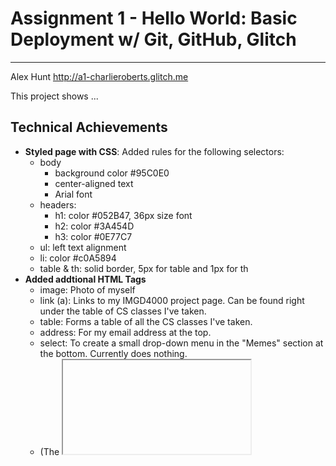 Assignment 1 - Hello World: Basic Deployment w/ Git, GitHub, Glitch
===
---

Alex Hunt
http://a1-charlieroberts.glitch.me

This project shows ...

## Technical Achievements
- **Styled page with CSS**: Added rules for the following selectors:
  - body
    - background color #95C0E0
    - center-aligned text
    - Arial font
  - headers:
    - h1: color #052B47, 36px size font
    - h2: color #3A454D
    - h3: color #0E77C7
  - ul: left text alignment
  - li: color #c0A5894
  - table & th: solid border, 5px for table and 1px for th
- **Added addtional HTML Tags**
  - image: Photo of myself
  - link (a): Links to my IMGD4000 project page. Can be found right under the table of CS classes I've taken.
  - table: Forms a table of all the CS classes I've taken.
  - address: For my email address at the top.
  - select: To create a small drop-down menu in the "Memes" section at the bottom. Currently does nothing.
  - (The <iframe> tag was copied from YouTube's video embed, so it's not my work. I just put the video embed there for fun.)
- **Edited server.js**: Added cases to the switch statement inside http.createServer in order to add support for my external image and .css files.

### Design Achievements
- **Used a custom color palette from color.adobe.com**: You can find the color palette [here](https://github.com/alexmhunt/a1-gettingstarted/blob/master/colorpalette.png) in the repo. I used CSS styles to add these colors to the page using the h1, h2, h3, body, and li selectors.


